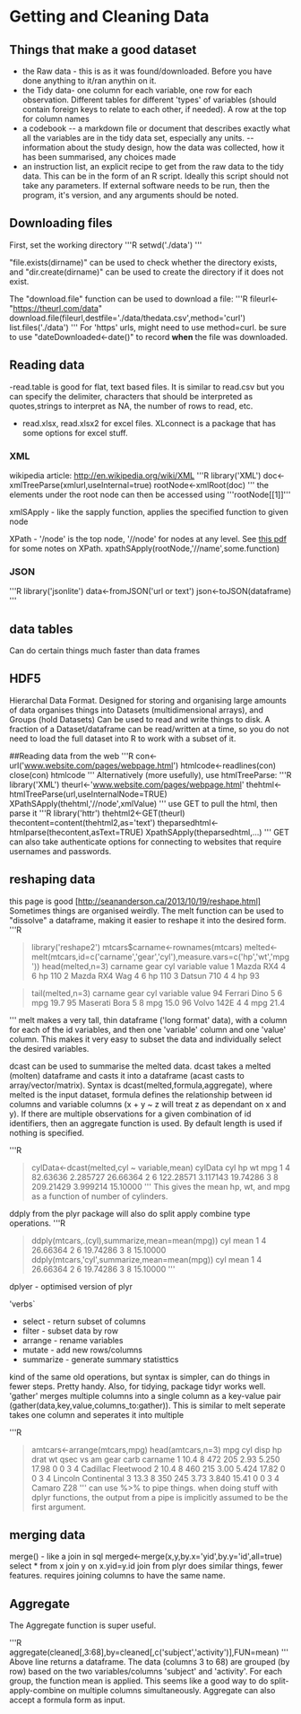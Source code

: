 # Getting and Cleaning Data

## Things that make a good dataset
- the Raw data - this is as it was found/downloaded. Before you have done anything to it/ran anythin on it.
- the Tidy data- one column for each variable, one row for each observation. Different tables for different 'types' of variables (should contain foreign keys to relate to each other, if needed). A row at the top for column names
- a codebook 
-- a markdown file or document that describes exactly what all the variables are in the tidy data set, especially any units.
-- information about the study design, how the data was collected, how it has been summarised, any choices made
- an instruction list, an explicit recipe to get from the raw data to the tidy data. This can be in the form of an R script. Ideally this script should not take any parameters. If external software needs to be run, then the program, it's version, and any arguments should be noted.

## Downloading files

First, set the working directory
'''R
setwd('./data')
'''

"file.exists(dirname)" can be used to check whether the directory exists, and "dir.create(dirname)" can be used to create the directory if it does not exist.

The "download.file" function can be used to download a file:
'''R
fileurl<-"https://theurl.com/data"
download.file(fileurl,destfile='./data/thedata.csv',method='curl')
list.files('./data')
'''
For 'https' urls, might need to use method=curl. 
be sure to use "dateDownloaded<-date()" to record **when** the file was downloaded.

## Reading data
-read.table is good for flat, text based files. It is similar to read.csv but you can specify the delimiter, characters that should be interpreted as quotes,strings to interpret as NA, the number of rows to read, etc.
- read.xlsx, read.xlsx2 for excel files. XLconnect is a package that has some options for excel stuff.

### XML

wikipedia article: <http://en.wikipedia.org/wiki/XML>
'''R
library('XML')
doc<-xmlTreeParse(xmlurl,useInternal=true)
rootNode<-xmlRoot(doc)
'''
the elements under the root node can then be accessed using '''rootNode[[1]]'''

xmlSApply - like the sapply function, applies the specified function to given node

XPath - '/node' is the top node, '//node' for nodes at any level. See [this pdf](./XML.pdf) for some notes on XPath.
xpathSApply(rootNode,'//name',some.function)



### JSON

'''R
library('jsonlite')
data<-fromJSON('url or text')
json<-toJSON(dataframe)
'''

## data tables
Can do certain things much faster than data frames

## HDF5
Hierarchal Data Format. Designed for storing and organising large amounts of data
organises things into Datasets (multidimensional arrays), and Groups (hold Datasets)
Can be used to read and write things to disk. A fraction of a Dataset/dataframe can be read/written at a time, so you do not need to load the full dataset into R to work with a subset of it.

##Reading data from the web
'''R
con<-url('www.website.com/pages/webpage.html')
htmlcode<-readlines(con)
close(con)
htmlcode
'''
Alternatively (more usefully), use htmlTreeParse:
'''R
library('XML')
theurl<-'www.website.com/pages/webpage.html'
thehtml<-htmlTreeParse(url,useInternalNode=TRUE)
XPathSApply(thehtml,'//node',xmlValue)
'''
use GET to pull the html, then parse it
'''R
library('httr')
thehtml2<-GET(theurl)
thecontent=content(thehtml2,as='text')
theparsedhtml<-htmlparse(thecontent,asText=TRUE)
XpathSApply(theparsedhtml,...)
'''
GET can also take authenticate options for connecting to websites that require usernames and passwords.






## reshaping data
this page is good [http://seananderson.ca/2013/10/19/reshape.html]
Sometimes things are organised weirdly. The melt function can be used to "dissolve" a dataframe, making it easier to reshape it into the desired form.
'''R
> library('reshape2')
> mtcars$carname<-rownames(mtcars)
> melted<-melt(mtcars,id=c('carname','gear','cyl'),measure.vars=c('hp','wt','mpg'))
> head(melted,n=3)
        carname gear cyl variable value
1     Mazda RX4    4   6       hp   110
2 Mazda RX4 Wag    4   6       hp   110
3    Datsun 710    4   4       hp    93

> tail(melted,n=3)
         carname gear cyl variable value
94  Ferrari Dino    5   6      mpg  19.7
95 Maserati Bora    5   8      mpg  15.0
96    Volvo 142E    4   4      mpg  21.4

'''
melt makes a very tall, thin dataframe ('long format' data), with a column for each of the id variables, and then one 'variable' column and one 'value' column. This makes it very easy to subset the data and individually select the desired variables.


dcast can be used to summarise the melted data. dcast takes a melted (molten) dataframe and casts it into  a dataframe (acast casts to array/vector/matrix). Syntax is dcast(melted,formula,aggregate), where melted is the input dataset, formula defines the relationship between id columns and variable columns (x + y ~ z will treat z as dependant on x and y). If there are multiple observations for a given combination of id identifiers, then an aggregate function is used. By default length is used if nothing is specified. 

'''R
> cylData<-dcast(melted,cyl ~ variable,mean)
> cylData
  cyl        hp       wt      mpg
1   4  82.63636 2.285727 26.66364
2   6 122.28571 3.117143 19.74286
3   8 209.21429 3.999214 15.10000
'''
This gives the mean hp, wt, and mpg as a function of number of cylinders.

ddply from the plyr package will also do split apply combine type operations.
'''R
> ddply(mtcars,.(cyl),summarize,mean=mean(mpg))
  cyl     mean
1   4 26.66364
2   6 19.74286
3   8 15.10000
> ddply(mtcars,'cyl',summarize,mean=mean(mpg))
  cyl     mean
1   4 26.66364
2   6 19.74286
3   8 15.10000
'''

dplyer - optimised version of plyr

'verbs`
- select - return subset of columns
- filter - subset data by row
- arrange - rename variables
- mutate - add new rows/columns
- summarize - generate summary statisttics

kind of the same old operations, but syntax is simpler, can do things in fewer steps.
Pretty handy.
Also, for tidying, package tidyr works well. 'gather' merges multiple columns into a single column as a key-value pair (gather(data,key,value,columns_to:gather)). This is similar to melt
seperate takes one column and seperates it into multiple



'''R
> amtcars<-arrange(mtcars,mpg)
> head(amtcars,n=3)
   mpg cyl disp  hp drat    wt  qsec vs am gear carb             carname
1 10.4   8  472 205 2.93 5.250 17.98  0  0    3    4  Cadillac Fleetwood
2 10.4   8  460 215 3.00 5.424 17.82  0  0    3    4 Lincoln Continental
3 13.3   8  350 245 3.73 3.840 15.41  0  0    3    4          Camaro Z28
'''
can use %>% to pipe things. when doing stuff with dplyr functions, the output from a pipe is implicitly assumed to be the first argument.

## merging data
merge() - like a join in sql
merged<-merge(x,y,by.x='yid',by.y='id',all=true)
select * from x join y on x.yid=y.id
join from plyr does similar things, fewer features. requires joining columns to have the same name.

## Aggregate 
The Aggregate function is super useful.

'''R
aggregate(cleaned[,3:68],by=cleaned[,c('subject','activity')],FUN=mean)
'''
Above line returns a dataframe. The data (columns 3 to 68) are grouped (by row) based on the two variables/columns 'subject' and 'activity'. For each group, the function mean is applied. This seems like a good way to do split-apply-combine on multiple columns simultaneously. Aggregate can also accept a formula form as input. 




